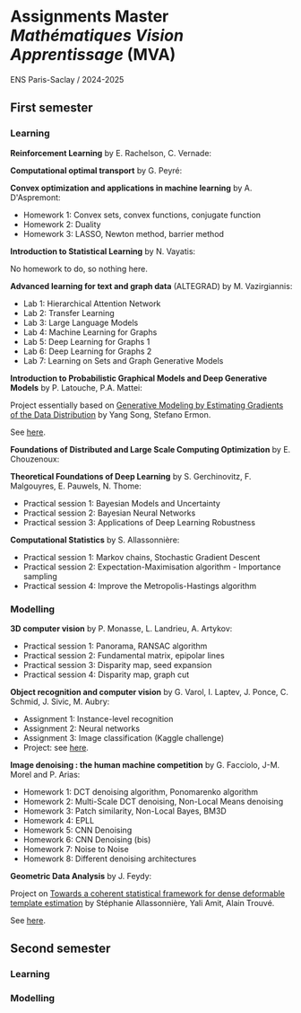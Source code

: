 # Assignments Master *Mathématiques Vision Apprentissage* (MVA)

ENS Paris-Saclay / 2024-2025

## First semester

### Learning

**Reinforcement Learning** by E. Rachelson, C. Vernade:

**Computational optimal transport** by G. Peyré:

**Convex optimization and applications in machine learning** by A. D'Aspremont:
* Homework 1: Convex sets, convex functions, conjugate function
* Homework 2: Duality
* Homework 3: LASSO, Newton method, barrier method

**Introduction to Statistical Learning** by N. Vayatis:

No homework to do, so nothing here.

**Advanced learning for text and graph data** (ALTEGRAD) by  M. Vazirgiannis:
* Lab 1: Hierarchical Attention Network
* Lab 2: Transfer Learning
* Lab 3: Large Language Models
* Lab 4: Machine Learning for Graphs
* Lab 5: Deep Learning for Graphs 1
* Lab 6: Deep Learning for Graphs 2
* Lab 7:  Learning on Sets and Graph Generative Models

**Introduction to Probabilistic Graphical Models and Deep Generative Models** by P. Latouche, P.A. Mattei:

Project essentially based on [Generative Modeling by Estimating Gradients of the Data Distribution](https://arxiv.org/abs/1907.05600) by Yang Song, Stefano Ermon.

See [here](https://github.com/lucas-versini/Denoising-score-matching-for-diffusion-models/tree/main).

**Foundations of Distributed and Large Scale Computing Optimization** by E. Chouzenoux:

**Theoretical Foundations of Deep Learning** by S. Gerchinovitz, F. Malgouyres, E. Pauwels, N. Thome:
* Practical session 1: Bayesian Models and Uncertainty
* Practical session 2: Bayesian Neural Networks
* Practical session 3: Applications of Deep Learning Robustness

**Computational Statistics** by S. Allassonnière:
* Practical session 1: Markov chains, Stochastic Gradient Descent
* Practical session 2: Expectation-Maximisation algorithm - Importance sampling
* Practical session 4: Improve the Metropolis-Hastings algorithm

### Modelling

**3D computer vision** by P. Monasse, L. Landrieu, A. Artykov:
* Practical session 1: Panorama, RANSAC algorithm
* Practical session 2: Fundamental matrix, epipolar lines
* Practical session 3: Disparity map, seed expansion
* Practical session 4: Disparity map, graph cut

**Object recognition and computer vision** by G. Varol, I. Laptev, J. Ponce, C. Schmid, J. Sivic, M. Aubry:
* Assignment 1: Instance-level recognition
* Assignment 2: Neural networks
* Assignment 3: Image classification (Kaggle challenge)
* Project: see [here](https://github.com/lucas-versini/RecVis).

**Image denoising : the human machine competition** by G. Facciolo, J-M. Morel and P. Arias:
* Homework 1: DCT denoising algorithm, Ponomarenko algorithm
* Homework 2: Multi-Scale DCT denoising, Non-Local Means denoising
* Homework 3: Patch similarity, Non-Local Bayes, BM3D
* Homework 4: EPLL
* Homework 5: CNN Denoising
* Homework 6: CNN Denoising (bis)
* Homework 7: Noise to Noise
* Homework 8: Different denoising architectures

**Geometric Data Analysis** by J. Feydy:

Project on [Towards a coherent statistical framework for dense deformable template estimation](https://scholar.google.fr/citations?view_op=view_citation&hl=fr&user=9ubMya8AAAAJ&citation_for_view=9ubMya8AAAAJ:u5HHmVD_uO8C) by Stéphanie Allassonnière, Yali Amit, Alain Trouvé.

See [here](https://github.com/lucas-versini/GDA).

## Second semester

### Learning

### Modelling
